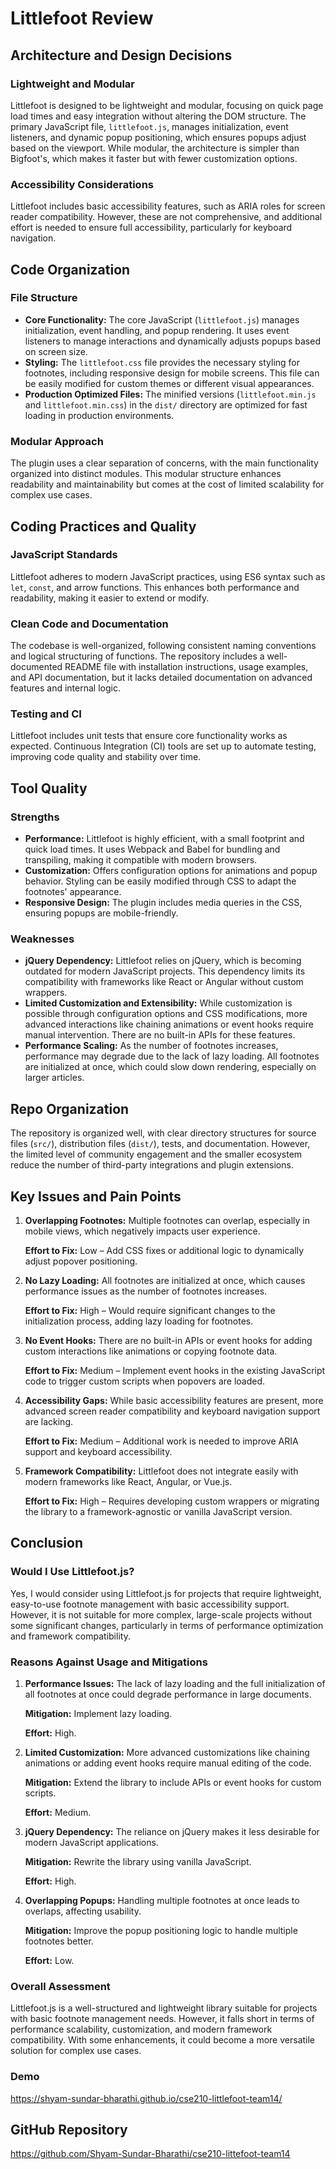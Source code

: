 # Littlefoot Review

## Architecture and Design Decisions

### Lightweight and Modular
Littlefoot is designed to be lightweight and modular, focusing on quick page load times and easy integration without altering the DOM structure. The primary JavaScript file, `littlefoot.js`, manages initialization, event listeners, and dynamic popup positioning, which ensures popups adjust based on the viewport. While modular, the architecture is simpler than Bigfoot's, which makes it faster but with fewer customization options.

### Accessibility Considerations
Littlefoot includes basic accessibility features, such as ARIA roles for screen reader compatibility. However, these are not comprehensive, and additional effort is needed to ensure full accessibility, particularly for keyboard navigation.

## Code Organization

### File Structure
- **Core Functionality:** The core JavaScript (`littlefoot.js`) manages initialization, event handling, and popup rendering. It uses event listeners to manage interactions and dynamically adjusts popups based on screen size.
- **Styling:** The `littlefoot.css` file provides the necessary styling for footnotes, including responsive design for mobile screens. This file can be easily modified for custom themes or different visual appearances.
- **Production Optimized Files:** The minified versions (`littlefoot.min.js` and `littlefoot.min.css`) in the `dist/` directory are optimized for fast loading in production environments.

### Modular Approach
The plugin uses a clear separation of concerns, with the main functionality organized into distinct modules. This modular structure enhances readability and maintainability but comes at the cost of limited scalability for complex use cases.

## Coding Practices and Quality

### JavaScript Standards
Littlefoot adheres to modern JavaScript practices, using ES6 syntax such as `let`, `const`, and arrow functions. This enhances both performance and readability, making it easier to extend or modify.

### Clean Code and Documentation
The codebase is well-organized, following consistent naming conventions and logical structuring of functions. The repository includes a well-documented README file with installation instructions, usage examples, and API documentation, but it lacks detailed documentation on advanced features and internal logic.

### Testing and CI
Littlefoot includes unit tests that ensure core functionality works as expected. Continuous Integration (CI) tools are set up to automate testing, improving code quality and stability over time.

## Tool Quality

### Strengths
- **Performance:** Littlefoot is highly efficient, with a small footprint and quick load times. It uses Webpack and Babel for bundling and transpiling, making it compatible with modern browsers.
- **Customization:** Offers configuration options for animations and popup behavior. Styling can be easily modified through CSS to adapt the footnotes' appearance.
- **Responsive Design:** The plugin includes media queries in the CSS, ensuring popups are mobile-friendly.

### Weaknesses
- **jQuery Dependency:** Littlefoot relies on jQuery, which is becoming outdated for modern JavaScript projects. This dependency limits its compatibility with frameworks like React or Angular without custom wrappers.
- **Limited Customization and Extensibility:** While customization is possible through configuration options and CSS modifications, more advanced interactions like chaining animations or event hooks require manual intervention. There are no built-in APIs for these features.
- **Performance Scaling:** As the number of footnotes increases, performance may degrade due to the lack of lazy loading. All footnotes are initialized at once, which could slow down rendering, especially on larger articles.

## Repo Organization

The repository is organized well, with clear directory structures for source files (`src/`), distribution files (`dist/`), tests, and documentation. However, the limited level of community engagement and the smaller ecosystem reduce the number of third-party integrations and plugin extensions.

## Key Issues and Pain Points

1. **Overlapping Footnotes:** Multiple footnotes can overlap, especially in mobile views, which negatively impacts user experience.
   
   **Effort to Fix:** Low – Add CSS fixes or additional logic to dynamically adjust popover positioning.

2. **No Lazy Loading:** All footnotes are initialized at once, which causes performance issues as the number of footnotes increases.
   
   **Effort to Fix:** High – Would require significant changes to the initialization process, adding lazy loading for footnotes.

3. **No Event Hooks:** There are no built-in APIs or event hooks for adding custom interactions like animations or copying footnote data.
   
   **Effort to Fix:** Medium – Implement event hooks in the existing JavaScript code to trigger custom scripts when popovers are loaded.

4. **Accessibility Gaps:** While basic accessibility features are present, more advanced screen reader compatibility and keyboard navigation support are lacking.
   
   **Effort to Fix:** Medium – Additional work is needed to improve ARIA support and keyboard accessibility.

5. **Framework Compatibility:** Littlefoot does not integrate easily with modern frameworks like React, Angular, or Vue.js.
   
   **Effort to Fix:** High – Requires developing custom wrappers or migrating the library to a framework-agnostic or vanilla JavaScript version.

## Conclusion

### Would I Use Littlefoot.js?

Yes, I would consider using Littlefoot.js for projects that require lightweight, easy-to-use footnote management with basic accessibility support. However, it is not suitable for more complex, large-scale projects without some significant changes, particularly in terms of performance optimization and framework compatibility.

### Reasons Against Usage and Mitigations

1. **Performance Issues:** The lack of lazy loading and the full initialization of all footnotes at once could degrade performance in large documents.
   
   **Mitigation:** Implement lazy loading.
   
   **Effort:** High.

2. **Limited Customization:** More advanced customizations like chaining animations or adding event hooks require manual editing of the code.
   
   **Mitigation:** Extend the library to include APIs or event hooks for custom scripts.
   
   **Effort:** Medium.

3. **jQuery Dependency:** The reliance on jQuery makes it less desirable for modern JavaScript applications.
   
   **Mitigation:** Rewrite the library using vanilla JavaScript.
   
   **Effort:** High.

4. **Overlapping Popups:** Handling multiple footnotes at once leads to overlaps, affecting usability.
   
   **Mitigation:** Improve the popup positioning logic to handle multiple footnotes better.
   
   **Effort:** Low.

### Overall Assessment

Littlefoot.js is a well-structured and lightweight library suitable for projects with basic footnote management needs. However, it falls short in terms of performance scalability, customization, and modern framework compatibility. With some enhancements, it could become a more versatile solution for complex use cases.

### Demo
https://shyam-sundar-bharathi.github.io/cse210-littlefoot-team14/

## GitHub Repository
https://github.com/Shyam-Sundar-Bharathi/cse210-littefoot-team14
